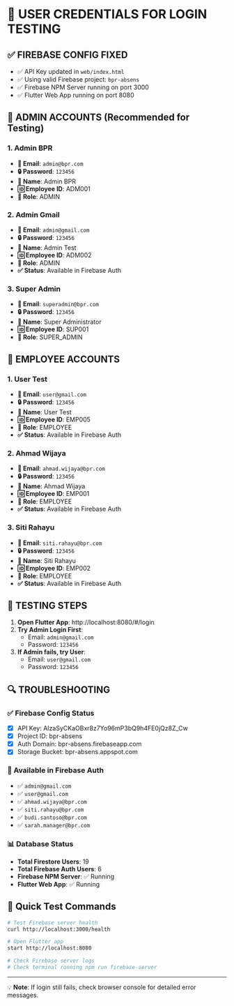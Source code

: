 # 🔐 USER CREDENTIALS FOR LOGIN TESTING

## ✅ FIREBASE CONFIG FIXED
- ✅ API Key updated in `web/index.html`
- ✅ Using valid Firebase project: `bpr-absens`
- ✅ Firebase NPM Server running on port 3000
- ✅ Flutter Web App running on port 8080

## 👑 ADMIN ACCOUNTS (Recommended for Testing)

### 1. Admin BPR
- **📧 Email**: `admin@bpr.com`
- **🔒 Password**: `123456`
- **👤 Name**: Admin BPR
- **🆔 Employee ID**: ADM001
- **🔐 Role**: ADMIN

### 2. Admin Gmail
- **📧 Email**: `admin@gmail.com`
- **🔒 Password**: `123456`
- **👤 Name**: Admin Test
- **🆔 Employee ID**: ADM002
- **🔐 Role**: ADMIN
- **✅ Status**: Available in Firebase Auth

### 3. Super Admin
- **📧 Email**: `superadmin@bpr.com`
- **🔒 Password**: `123456`
- **👤 Name**: Super Administrator
- **🆔 Employee ID**: SUP001
- **🔐 Role**: SUPER_ADMIN

## 👤 EMPLOYEE ACCOUNTS

### 1. User Test
- **📧 Email**: `user@gmail.com`
- **🔒 Password**: `123456`
- **👤 Name**: User Test
- **🆔 Employee ID**: EMP005
- **🔐 Role**: EMPLOYEE
- **✅ Status**: Available in Firebase Auth

### 2. Ahmad Wijaya
- **📧 Email**: `ahmad.wijaya@bpr.com`
- **🔒 Password**: `123456`
- **👤 Name**: Ahmad Wijaya
- **🆔 Employee ID**: EMP001
- **🔐 Role**: EMPLOYEE
- **✅ Status**: Available in Firebase Auth

### 3. Siti Rahayu
- **📧 Email**: `siti.rahayu@bpr.com`
- **🔒 Password**: `123456`
- **👤 Name**: Siti Rahayu
- **🆔 Employee ID**: EMP002
- **🔐 Role**: EMPLOYEE
- **✅ Status**: Available in Firebase Auth

## 🎯 TESTING STEPS

1. **Open Flutter App**: http://localhost:8080/#/login
2. **Try Admin Login First**:
   - Email: `admin@gmail.com`
   - Password: `123456`
3. **If Admin fails, try User**:
   - Email: `user@gmail.com`
   - Password: `123456`

## 🔍 TROUBLESHOOTING

### ✅ Firebase Config Status
- [x] API Key: AIzaSyCKaOBxr8z7Yo96mP3bQ9h4FE0jQz8Z_Cw
- [x] Project ID: bpr-absens
- [x] Auth Domain: bpr-absens.firebaseapp.com
- [x] Storage Bucket: bpr-absens.appspot.com

### 🔗 Available in Firebase Auth
- ✅ `admin@gmail.com`
- ✅ `user@gmail.com` 
- ✅ `ahmad.wijaya@bpr.com`
- ✅ `siti.rahayu@bpr.com`
- ✅ `budi.santoso@bpr.com`
- ✅ `sarah.manager@bpr.com`

### 📊 Database Status
- **Total Firestore Users**: 19
- **Total Firebase Auth Users**: 6
- **Firebase NPM Server**: ✅ Running
- **Flutter Web App**: ✅ Running

## 🚀 Quick Test Commands

```bash
# Test Firebase server health
curl http://localhost:3000/health

# Open Flutter app
start http://localhost:8080

# Check Firebase server logs
# Check terminal running npm run firebase-server
```

---
💡 **Note**: If login still fails, check browser console for detailed error messages.